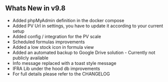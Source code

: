 Whats New in v9.8
--------------------------
- Added phpMyAdmin definition in the docker compose
- Added PV Url in settings, you have to update it according to your current setup
- Added config / integration for the PV scale
- Scheduled formulas improvements
- Added a low stock icon in formula view
- Added an automated backup to Google Drive solution - Currently not publicly available
- Info message replaced with a toast style message
- IFRA Lib under the hood db improvements
- For full details please refer to the CHANGELOG
